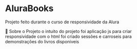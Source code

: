 # AluraBooks
Projeto feito durante o curso de responsividade da Alura

📝 Sobre o Projeto
o intuito do projeto foi aplicação js para criar responsividade com o html
foi criado sessões e carroseis para demonstrações do livros disponiveis 
